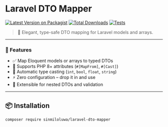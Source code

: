# Laravel DTO Mapper

[![Latest Version on Packagist](https://img.shields.io/packagist/v/sinmiloluwa/laravel-dto-mapper.svg?style=flat-square)](https://packagist.org/packages/sinmiloluwa/laravel-dto-mapper)
[![Total Downloads](https://img.shields.io/packagist/dt/sinmiloluwa/laravel-dto-mapper.svg?style=flat-square)](https://packagist.org/packages/sinmiloluwa/laravel-dto-mapper)
[![Tests](https://github.com/sinmiloluwa/laravel-dto-mapper/actions/workflows/run-tests.yml/badge.svg)](https://github.com/sinmiloluwa/laravel-dto-mapper/actions)

> 🧩 Elegant, type-safe DTO mapping for Laravel models and arrays.

---

### 🚀  Features

- ✅ Map Eloquent models or arrays to typed DTOs
- 🎯 Supports PHP 8+ attributes (`#[MapFrom]`, `#[Cast]`)
- 🧠 Automatic type casting (`int`, `bool`, `float`, `string`)
- ⚡ Zero configuration – drop it in and use
- 🧩 Extensible for nested DTOs and validation

---

## 📦  Installation

```bash
composer require sinmiloluwa/laravel-dto-mapper
